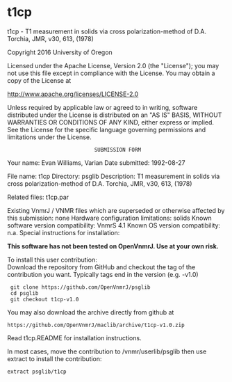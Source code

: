 # t1cp
 t1cp - T1 measurement in solids via cross polarization-method of D.A.
 Torchia,
 JMR, v30, 613, (1978)

 Copyright 2016 University of Oregon

 Licensed under the Apache License, Version 2.0 (the "License");
 you may not use this file except in compliance with the License.
 You may obtain a copy of the License at

   http://www.apache.org/licenses/LICENSE-2.0

 Unless required by applicable law or agreed to in writing, software
 distributed under the License is distributed on an "AS IS" BASIS,
 WITHOUT WARRANTIES OR CONDITIONS OF ANY KIND, either express or implied.
 See the License for the specific language governing permissions and
 limitations under the License.

                                SUBMISSION FORM

Your name:      Evan Williams, Varian
Date submitted: 1992-08-27

File name:      t1cp
Directory:      psglib
Description:    T1 measurement in solids via cross polarization-method
                of D.A. Torchia, JMR, v30, 613, (1978)

Related files:  t1cp.par

Existing VnmrJ / VNMR files which are superseded or
otherwise affected by this submission:  none
Hardware configuration limitations:     solids
Known software version compatibility:   VnmrS 4.1
Known OS version compatibility:         n.a.
Special instructions for installation:

**This software has not been tested on OpenVnmrJ. Use at your own risk.**

To install this user contribution:  
Download the repository from GitHub and checkout the tag of the contribution you want.
Typically tags end in the version (e.g. -v1.0)

     git clone https://github.com/OpenVnmrJ/psglib  
     cd psglib  
     git checkout t1cp-v1.0


You may also download the archive directly from github at

    https://github.com/OpenVnmrJ/maclib/archive/t1cp-v1.0.zip

Read t1cp.README for installation instructions.

In most cases, move the contribution to /vnmr/userlib/psglib 
then use extract to install the contribution:  

    extract psglib/t1cp